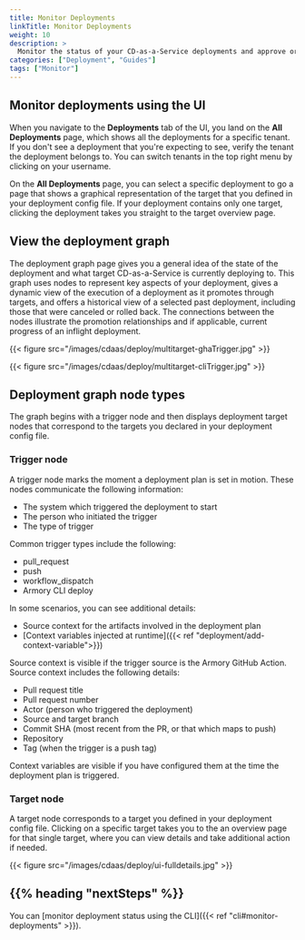 ```yaml
---
title: Monitor Deployments
linkTitle: Monitor Deployments
weight: 10
description: >
  Monitor the status of your CD-as-a-Service deployments and approve or roll back deployments. View information such as deployment status, pull request lineage, deployment triggers, and target details.
categories: ["Deployment", "Guides"]
tags: ["Monitor"]
---
```



## Monitor deployments using the UI

When you navigate to the **Deployments** tab of the UI, you land on the **All Deployments** page, which shows all the deployments for a specific tenant. If you don't see a deployment that you're expecting to see, verify the tenant the deployment belongs to. You can switch tenants in the top right menu by clicking on your username.

On the **All Deployments** page, you can select a specific deployment to go a page that shows a graphical representation of the target that you defined in your deployment config file. If your deployment contains only one target, clicking the deployment takes you straight to the target overview page.

## View the deployment graph

The deployment graph page gives you a general idea of the state of the deployment and what target CD-as-a-Service is currently deploying to. This graph uses nodes to represent key aspects of your deployment, gives a dynamic view of the execution of a deployment as it promotes through targets, and offers a historical view of a selected past deployment, including those that were canceled or rolled back. The connections between the nodes illustrate the promotion relationships and if applicable, current progress of an inflight deployment.

{{< figure src="/images/cdaas/deploy/multitarget-ghaTrigger.jpg" >}}

{{< figure src="/images/cdaas/deploy/multitarget-cliTrigger.jpg" >}}

## Deployment graph node types

The graph begins with a trigger node and then displays deployment target nodes that correspond to the targets you declared in your deployment config file.

### Trigger node

A trigger node marks the moment a deployment plan is set in motion. These nodes communicate the following information:

* The system which triggered the deployment to start
* The person who initiated the trigger
* The type of trigger

Common trigger types include the following:

* pull_request
* push
* workflow_dispatch
* Armory CLI deploy

In some scenarios, you can see additional details:

* Source context for the artifacts involved in the deployment plan
* [Context variables injected at runtime]({{< ref "deployment/add-context-variable">}})

Source context is visible if the trigger source is the Armory GitHub Action. Source context includes the following details:

* Pull request title
* Pull request number
* Actor (person who triggered the deployment)
* Source and target branch
* Commit SHA (most recent from the PR, or that which maps to push)
* Repository
* Tag (when the trigger is a push tag)

Context variables are visible if you have configured them at the time the deployment plan is triggered.

### Target node

A target node corresponds to a target you defined in your deployment config file. Clicking on a specific target takes you to the an overview page for that single target, where you can view details and take additional action if needed.

{{< figure src="/images/cdaas/deploy/ui-fulldetails.jpg" >}}

## {{% heading "nextSteps" %}}

You can [monitor deployment status using the CLI]({{< ref "cli#monitor-deployments" >}}).
